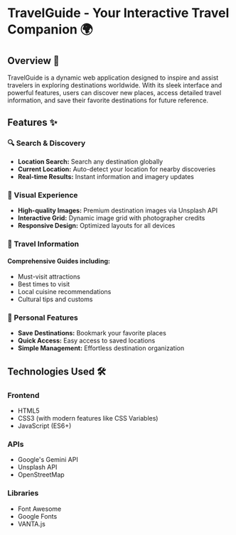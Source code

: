 # TravelGuide - Your Interactive Travel Companion 🌍

## Overview 🌟
TravelGuide is a dynamic web application designed to inspire and assist travelers in exploring destinations worldwide. With its sleek interface and powerful features, users can discover new places, access detailed travel information, and save their favorite destinations for future reference.

## Features ✨

### 🔍 Search & Discovery
- **Location Search:** Search any destination globally
- **Current Location:** Auto-detect your location for nearby discoveries
- **Real-time Results:** Instant information and imagery updates

### 📸 Visual Experience
- **High-quality Images:** Premium destination images via Unsplash API
- **Interactive Grid:** Dynamic image grid with photographer credits
- **Responsive Design:** Optimized layouts for all devices

### 🎯 Travel Information
#### Comprehensive Guides including:
- Must-visit attractions
- Best times to visit
- Local cuisine recommendations
- Cultural tips and customs

### 💾 Personal Features
- **Save Destinations:** Bookmark your favorite places
- **Quick Access:** Easy access to saved locations
- **Simple Management:** Effortless destination organization

## Technologies Used 🛠️

### Frontend
- HTML5
- CSS3 (with modern features like CSS Variables)
- JavaScript (ES6+)

### APIs
- Google's Gemini API
- Unsplash API
- OpenStreetMap

### Libraries
- Font Awesome
- Google Fonts
- VANTA.js

